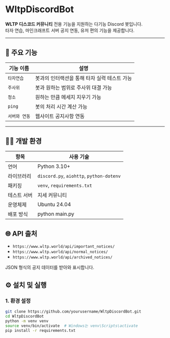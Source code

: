 # WltpDiscordBot

**WLTP 디스코드 커뮤니티** 전용 기능을 지원하는 다기능 Discord 봇입니다.  
타자 연습, 마인크래프트 서버 공지 연동, 유저 편의 기능을 제공합니다.

---

## 🧠 주요 기능

| 기능 이름    | 설명                        |
|----------|---------------------------|
| `타자연습`   | 봇과의 인터랙션을 통해 타자 실력 테스트 가능 |
| `주사위`    | 봇과 원하는 범위로 주사위 대결 가능      |
| `청소`     | 원하는 만큼 메세지 지우기 가능         |
| `ping`   | 봇의 처리 시간 계산 가능            |
| `서버와 연동` | 웹사이트 공지사항 연동              |

---

## 🧑‍💻 개발 환경

| 항목 | 사용 기술                                    |
|------|------------------------------------------|
| 언어 | Python 3.10+                             |
| 라이브러리 | `discord.py`, `aiohttp`, `python-dotenv` |
| 패키징 | `venv`, `requirements.txt`               |
| 테스트 서버 | 지세 커뮤니티                                  |
| 운영체제 | Ubuntu 24.04                             |
| 배포 방식 | python main.py                           |



## 🌐 API 출처

- `https://www.wltp.world/api/important_notices/`
- `https://www.wltp.world/api/normal_notices/`
- `https://www.wltp.world/api/archived_notices/`

JSON 형식의 공지 데이터를 받아와 표시합니다.


## ⚙️ 설치 및 실행

### 1. 환경 설정

```bash
git clone https://github.com/yourusername/WltpDiscordBot.git
cd WltpDiscordBot
python -m venv venv
source venv/bin/activate  # Windows는 venv\Scripts\activate
pip install -r requirements.txt
